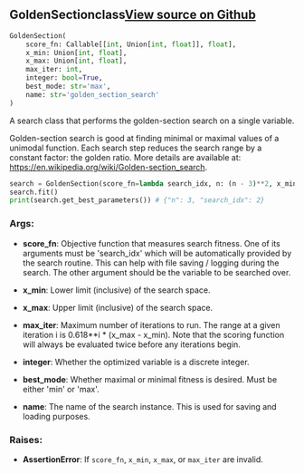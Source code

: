## GoldenSection<span class="tag">class</span><a class="sourcelink" href=https://github.com/fastestimator/fastestimator/blob/r1.2/fastestimator/search/golden_section.py/#L22-L97>View source on Github</a>
```python
GoldenSection(
	score_fn: Callable[[int, Union[int, float]], float],
	x_min: Union[int, float],
	x_max: Union[int, float],
	max_iter: int,
	integer: bool=True,
	best_mode: str='max',
	name: str='golden_section_search'
)
```
A search class that performs the golden-section search on a single variable.

Golden-section search is good at finding minimal or maximal values of a unimodal function. Each search step reduces
the search range by a constant factor: the golden ratio. More details are available at:
https://en.wikipedia.org/wiki/Golden-section_search.

```python
search = GoldenSection(score_fn=lambda search_idx, n: (n - 3)**2, x_min=0, x_max=6, max_iter=10, best_mode="min")
search.fit()
print(search.get_best_parameters()) # {"n": 3, "search_idx": 2}
```


<h3>Args:</h3>


* **score_fn**: Objective function that measures search fitness. One of its arguments must be 'search_idx' which will be automatically provided by the search routine. This can help with file saving / logging during the search. The other argument should be the variable to be searched over.

* **x_min**: Lower limit (inclusive) of the search space.

* **x_max**: Upper limit (inclusive) of the search space.

* **max_iter**: Maximum number of iterations to run. The range at a given iteration i is 0.618**i * (x_max - x_min). Note that the scoring function will always be evaluated twice before any iterations begin.

* **integer**: Whether the optimized variable is a discrete integer.

* **best_mode**: Whether maximal or minimal fitness is desired. Must be either 'min' or 'max'.

* **name**: The name of the search instance. This is used for saving and loading purposes. 

<h3>Raises:</h3>


* **AssertionError**: If `score_fn`, `x_min`, `x_max`, or `max_iter` are invalid.

